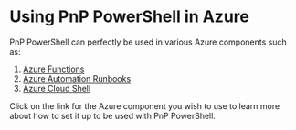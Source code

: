 # Using PnP PowerShell in Azure

PnP PowerShell can perfectly be used in various Azure components such as:

1. [Azure Functions](azurefunctions.md)
1. [Azure Automation Runbooks](azureautomationrunbook.md)
1. [Azure Cloud Shell](azurecloudshell.md)

Click on the link for the Azure component you wish to use to learn more about how to set it up to be used with PnP PowerShell.